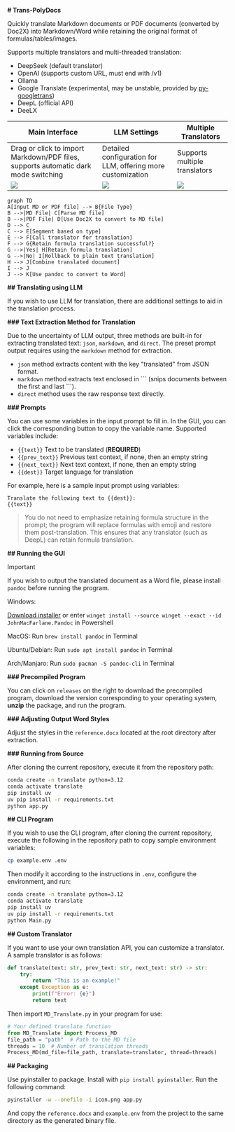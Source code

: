 **# Trans-PolyDocs**

Quickly translate Markdown documents or PDF documents (converted by Doc2X) into Markdown/Word while retaining the original format of formulas/tables/images.

Supports multiple translators and multi-threaded translation:
- DeepSeek (default translator)
- OpenAI (supports custom URL, must end with /v1)
- Ollama
- Google Translate (experimental, may be unstable, provided by [py-googletrans](https://github.com/ssut/py-googletrans))
- DeepL (official API)
- DeeLX

| Main Interface | LLM Settings | Multiple Translators |
| ---------------------------------------------------- | -------------------------------------------------------------- | -------------------------------------------------------------------- |
| Drag or click to import Markdown/PDF files, supports automatic dark mode switching | Detailed configuration for LLM, offering more customization | Supports multiple translators |
| <img src="https://github.com/user-attachments/assets/4a56614e-03cd-400f-a7bd-abf1907d0bd1"/>| <img src="https://github.com/user-attachments/assets/748ab2bf-181a-47f1-876f-5219f3a8df56"/>| <img src="https://github.com/user-attachments/assets/c4de4326-f245-4f77-bfe2-587e039c2887"/> |

```mermaid
graph TD
A[Input MD or PDF file] --> B{File Type}
B -->|MD File| C[Parse MD file]
B -->|PDF File| D[Use Doc2X to convert to MD file]
D --> C
C --> E[Segment based on type]
E --> F[Call translator for translation]
F --> G{Retain formula translation successful?}
G -->|Yes| H[Retain formula translation]
G -->|No| I[Rollback to plain text translation]
H --> J[Combine translated document]
I --> J
J --> K[Use pandoc to convert to Word]
```

**## Translating using LLM**

If you wish to use LLM for translation, there are additional settings to aid in the translation process.

**### Text Extraction Method for Translation**

Due to the uncertainty of LLM output, three methods are built-in for extracting translated text: `json`, `markdown`, and `direct`. The preset prompt output requires using the `markdown` method for extraction.

- `json` method extracts content with the key "translated" from JSON format.
- `markdown` method extracts text enclosed in \`\`\` (snips documents between the first and last \`\`\`).
- `direct` method uses the raw response text directly.

**### Prompts**

You can use some variables in the input prompt to fill in. In the GUI, you can click the corresponding button to copy the variable name. Supported variables include:
- `{{text}}` Text to be translated (**REQUIRED**)
- `{{prev_text}}` Previous text context, if none, then an empty string
- `{{next_text}}` Next text context, if none, then an empty string
- `{{dest}}` Target language for translation

For example, here is a sample input prompt using variables:

```
Translate the following text to {{dest}}:
{{text}}
```

> You do not need to emphasize retaining formula structure in the prompt; the program will replace formulas with emoji and restore them post-translation. This ensures that any translator (such as DeepL) can retain formula translation.

**## Running the GUI**

> [!IMPORTANT]
> If you wish to output the translated document as a Word file, please install `pandoc` before running the program.
>
> Windows:
>
> [Download installer](https://pandoc.org/installing.html) or enter `winget install --source winget --exact --id JohnMacFarlane.Pandoc` in Powershell
>
> MacOS: Run `brew install pandoc` in Terminal
>
> Ubuntu/Debian: Run `sudo apt install pandoc` in Terminal
>
> Arch/Manjaro: Run `sudo pacman -S pandoc-cli` in Terminal

**### Precompiled Program**

You can click on `releases` on the right to download the precompiled program, download the version corresponding to your operating system, **unzip** the package, and run the program.

**### Adjusting Output Word Styles**

Adjust the styles in the `reference.docx` located at the root directory after extraction.

**### Running from Source**

After cloning the current repository, execute it from the repository path:

```bash
conda create -n translate python=3.12
conda activate translate
pip install uv
uv pip install -r requirements.txt
python app.py
```

**## CLI Program**

If you wish to use the CLI program, after cloning the current repository, execute the following in the repository path to copy sample environment variables:

```bash
cp example.env .env
```

Then modify it according to the instructions in `.env`, configure the environment, and run:

```bash
conda create -n translate python=3.12
conda activate translate
pip install uv
uv pip install -r requirements.txt
python Main.py
```

**## Custom Translator**

If you want to use your own translation API, you can customize a translator. A sample translator is as follows:

```python
def translate(text: str, prev_text: str, next_text: str) -> str:
    try:
        return "This is an example!"
    except Exception as e:
        print(f"Error: {e}")
        return text
```

Then import `MD_Translate.py` in your program for use:

```python
# Your defined translate function
from MD_Translate import Process_MD
file_path = "path"  # Path to the MD file
threads = 10  # Number of translation threads
Process_MD(md_file=file_path, translate=translator, thread=threads)
```

**## Packaging**

Use pyinstaller to package. Install with `pip install pyinstaller`. Run the following command:

```bash
pyinstaller -w --onefile -i icon.png app.py
```

And copy the `reference.docx` and `example.env` from the project to the same directory as the generated binary file.